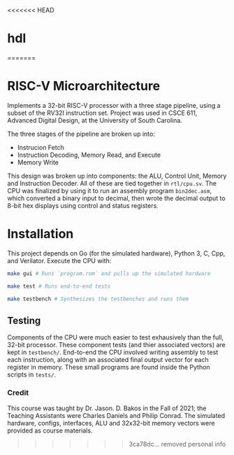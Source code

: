 <<<<<<< HEAD
# hdl
=======
# RISC-V Microarchitecture

Implements a 32-bit RISC-V processor with a three stage pipeline, using a subset of the RV32I instruction set. Project was used 
in CSCE 611, Advanced Digital Design, at the University of South Carolina.

The three stages of the pipeline are broken up into:
 * Instrucion Fetch
 * Instruction Decoding, Memory Read, and Execute
 * Memory Write

This design was broken up into components: the ALU, Control Unit, Memory and Instruction Decoder. All of these
are tied together in `rtl/cpu.sv`. The CPU was finalized by using it to run an assembly program `bin2dec.asm`, which
converted a binary input to decimal, then wrote the decimal output to 8-bit hex displays using control and status registers. 

# Installation
This project depends on Go (for the simulated hardware), Python 3, C, Cpp, and Verilator. Execute the CPU
with:

```bash
make gui # Runs `program.rom` and pulls up the simulated hardware
```
```bash 
make test # Runs end-to-end tests
```
```bash
make testbench # Synthesizes the testbenches and runs them
```

## Testing
Components of the CPU were much easier to test exhausively than the full, 32-bit processor. These component tests (and thier 
associated vectors) are kept in `testbench/`. End-to-end the CPU involved writing assembly to test 
each instruction, along with an associated final output vector for each register in memory. These small programs
are found inside the Python scripts in `tests/`. 

### Credit
This course was taught by Dr. Jason. D. Bakos in the Fall of 2021; the Teaching Assistants 
were Charles Daniels and Philip Conrad. The simulated hardware, configs, interfaces, ALU and 32x32-bit
memory vectors were provided as course materials.
>>>>>>> 3ca78dc... removed personal info
